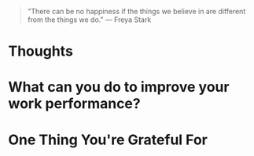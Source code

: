 
> \"There can be no happiness if the things we believe in are different from the things we do.\" — Freya Stark

# Thoughts

# What can you do to improve your work performance?

# One Thing You're Grateful For

